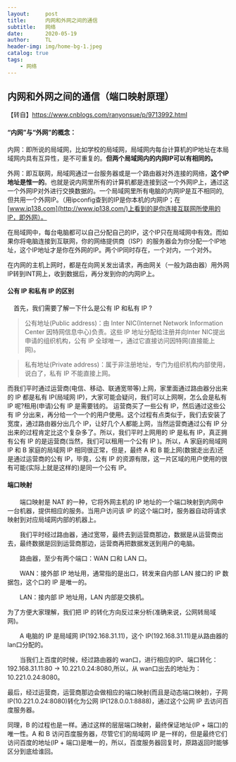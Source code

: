```yaml
---
layout:     post
title:      内网和外网之间的通信
subtitle:   网络
date:       2020-05-19
author:     TL
header-img: img/home-bg-1.jpeg
catalog: true
tags:
    - 网络
---
```


## 内网和外网之间的通信（端口映射原理）

【转自】https://www.cnblogs.com/ranyonsue/p/9713992.html

#### “内网”与“外网”的概念：

   内网：即所说的局域网，比如学校的局域网，局域网内每台计算机的IP地址在本局域网内具有互异性，是不可重复的。**但两个局域网内的内网IP可以有相同的。**

  外网：即互联网，局域网通过一台服务器或是一个路由器对外连接的网络，**这个IP地址是惟一的**。也就是说内网里所有的计算机都是连接到这一个外网IP上，通过这一个外网IP对外进行交换数据的。一个局域网里所有电脑的内网IP是互不相同的,但共用一个外网IP。（用ipconfig查到的IP是你本机的内网IP；在[www.ip138.com](http://www.ip138.com/)上看到的是你连接互联网所使用的IP，即外网）。

在局域网中，每台电脑都可以自己分配自己的IP，这个IP只在局域网中有效。而如果你将电脑连接到互联网，你的网络提供商（ISP）的服务器会为你分配一个IP地址，这个IP地址才是你在外网的IP。两个IP同时存在，一个对内，一个对外。

在内网的主机上网时，都是在向网关发出请求，再由网关（一般为路由器）用外网IP转到INT网上，收到数据后，再分发到你的内网IP上。

#### **公有 IP 和私有 IP 的区别**

　首先，我们需要了解一下什么是公有 IP 和私有 IP ?

> 公有地址(Public address)：由 Inter NIC(Internet Network Information Center 因特网信息中心)负责。这些 IP 地址分配给注册并向Inter NIC提出申请的组织机构，公有 IP 全球唯一，通过它直接访问因特网(直接能上网)。

> 私有地址(Private address)：属于非注册地址，专门为组织机构内部使用，说白了，私有 IP 不能直接上网。

​     而我们平时通过运营商(电信、移动、联通宽带等)上网，家里面通过路由器分出来的 IP 都是私有 IP(局域网 IP)，大家可能会疑问，我们可以上网啊，怎么会是私有 IP 呢?租用(申请)公有 IP 是需要钱的。 运营商买了一些公有 IP，然后通过这些公有 IP 分出来，再分给一个一个的用户使用。这个过程有点类似于，我们去安装了宽度，通过路由器分出几个 IP，让好几个人都能上网，当然运营商通过公有 IP 分出来的过程肯定比这个复杂多了。所以，我们平时上网用的 IP 是私有 IP，真正拥有公有 IP 的是运营商(当然，我们可以租用一个公有 IP )。所以，A 家庭的局域网 IP 和 B 家庭的局域网 IP 相同很正常，但是，最终 A 和 B 能上网(数据走出去)还是通过运营商的公有 IP，毕竟，公有 IP 的资源有限，这一片区域的用户使用的很有可能(实际上就是这样的)是同一个公有 IP。

#### **端口映射**

　　端口映射是 NAT 的一种，它将外网主机的 IP 地址的一个端口映射到内网中一台机器，提供相应的服务。当用户访问该 IP 的这个端口时，服务器自动将请求映射到对应局域网内部的机器上。

　　我们平时经过路由器，通过宽带，最终去到运营商那边，数据是从运营商出去，最终数据是回到运营商那边，运营商再把数据发送到用户的电脑。

　　路由器，至少有两个端口：WAN 口和 LAN 口。

　　WAN：接外部 IP 地址用，通常指的是出口，转发来自内部 LAN 接口的 IP 数据包，这个口的 IP 是唯一的。

　　LAN：接内部 IP 地址用，LAN 内部是交换机。

为了方便大家理解，我们把 IP 的转化方向反过来分析(准确来说，公网转局域网)。

　　A 电脑的 IP 是局域网 IP(192.168.31.11)，这个 IP(192.168.31.11)是从路由器的 lan口分配的。

　　当我们上百度的时候，经过路由器的 wan口，进行相应的IP、端口转化：192.168.31.11:80 -> 10.221.0.24:8080,所以，从 wan口出去的地址为：10.221.0.24:8080。

最后，经过运营商，运营商那边会做相应的端口映射(而且是动态端口映射)，子网 IP(10.221.0.24:8080)转化为公网 IP(128.0.0.1:8888)，通过这个公网 IP 去访问百度服务器。

同理，B 的过程也是一样。通过这样的层层端口映射，最终保证地址(IP + 端口)的唯一性。A 和 B 访问百度服务器，尽管它们的局域网 IP 是一样的，但是最终它们访问百度的地址(IP + 端口)是唯一的，所以，百度服务器回复时，原路返回时能够区分到底给谁回。
